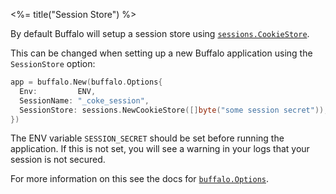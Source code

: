 <%= title("Session Store") %>

By default Buffalo will setup a session store using [`sessions.CookieStore`](http://www.gorillatoolkit.org/pkg/sessions#CookieStore).

This can be changed when setting up a new Buffalo application using the `SessionStore` option:

```go
app = buffalo.New(buffalo.Options{
  Env:         ENV,
  SessionName: "_coke_session",
  SessionStore: sessions.NewCookieStore([]byte("some session secret")),
})
```

The ENV variable `SESSION_SECRET` should be set before running the application. If this is not set, you will see a warning in your logs that your session is not secured.

For more information on this see the docs for [`buffalo.Options`](https://godoc.org/github.com/gobuffalo/buffalo#Options).


